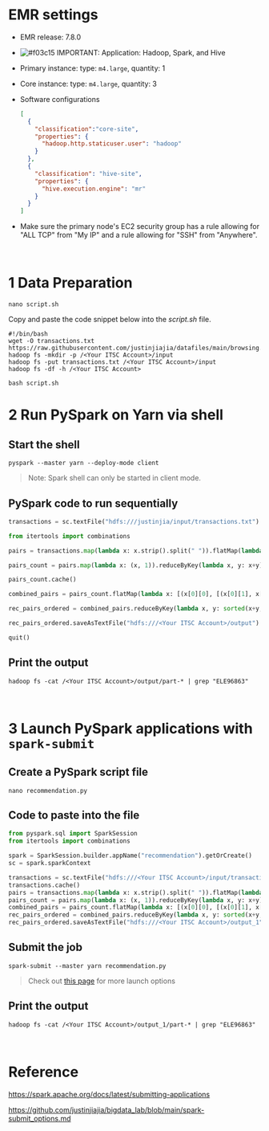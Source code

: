 # EMR settings

- EMR release: 7.8.0 

-  ![#f03c15](https://placehold.co/15x15/f03c15/f03c15.png) IMPORTANT: Application: Hadoop, Spark, and Hive
  
- Primary instance: type: `m4.large`, quantity: 1

- Core instance: type: `m4.large`, quantity: 3
  
- Software configurations
    ```json
    [
      {
        "classification":"core-site",
        "properties": {
          "hadoop.http.staticuser.user": "hadoop"
        }
      },
      {
        "classification": "hive-site",
        "properties": {
          "hive.execution.engine": "mr"
        }
      }
    ]
    ```
    
- Make sure the primary node's EC2 security group has a rule allowing for "ALL TCP" from "My IP" and a rule allowing for "SSH" from "Anywhere".

<br>

# 1 Data Preparation

```shell
nano script.sh
```

Copy and paste the code snippet below into the *script.sh* file. 

```shell
#!/bin/bash
wget -O transactions.txt  https://raw.githubusercontent.com/justinjiajia/datafiles/main/browsing.csv
hadoop fs -mkdir -p /<Your ITSC Account>/input
hadoop fs -put transactions.txt /<Your ITSC Account>/input
hadoop fs -df -h /<Your ITSC Account>
```

```shell
bash script.sh
```



# 2 Run PySpark on Yarn via shell

## Start the shell

```shell
pyspark --master yarn --deploy-mode client
```
> Note: Spark shell can only be started in client mode.

## PySpark code to run sequentially

```python
transactions = sc.textFile("hdfs:///justinjia/input/transactions.txt")  # absolute path of the input file on HDFS

from itertools import combinations

pairs = transactions.map(lambda x: x.strip().split(" ")).flatMap(lambda x: combinations(x, 2)).map(lambda x: (x[0], x[1]) if x[0] <= x[1] else (x[1], x[0]))

pairs_count = pairs.map(lambda x: (x, 1)).reduceByKey(lambda x, y: x+y)

pairs_count.cache()

combined_pairs = pairs_count.flatMap(lambda x: [(x[0][0], [(x[0][1], x[1])]), (x[0][1], [(x[0][0], x[1])])])

rec_pairs_ordered = combined_pairs.reduceByKey(lambda x, y: sorted(x+y, key=lambda val: val[1], reverse=True)[:5])

rec_pairs_ordered.saveAsTextFile("hdfs:///<Your ITSC Account>/output")  # absolute path of the output directory file on HDFS

quit()
```


## Print the output

```shell
hadoop fs -cat /<Your ITSC Account>/output/part-* | grep "ELE96863"
```

<br>

# 3 Launch PySpark applications with `spark-submit`

## Create a PySpark script file

```shell
nano recommendation.py
```

## Code to paste into the file

```python
from pyspark.sql import SparkSession
from itertools import combinations

spark = SparkSession.builder.appName("recommendation").getOrCreate()
sc = spark.sparkContext

transactions = sc.textFile("hdfs:///<Your ITSC Account>/input/transactions.txt")
transactions.cache()
pairs = transactions.map(lambda x: x.strip().split(" ")).flatMap(lambda x: combinations(x, 2)).map(lambda x: (x[0], x[1]) if x[0] <= x[1] else (x[1], x[0]))
pairs_count = pairs.map(lambda x: (x, 1)).reduceByKey(lambda x, y: x+y)
combined_pairs = pairs_count.flatMap(lambda x: [(x[0][0], [(x[0][1], x[1])]), (x[0][1], [(x[0][0], x[1])])])
rec_pairs_ordered = combined_pairs.reduceByKey(lambda x, y: sorted(x+y, key=lambda val: val[1], reverse=True)[:5])
rec_pairs_ordered.saveAsTextFile("hdfs:///<Your ITSC Account>/output_1")
```

## Submit the job

```shell
spark-submit --master yarn recommendation.py
```

> Check out [this page](spark-submit_options.md) for more launch options 



## Print the output

```shell
hadoop fs -cat /<Your ITSC Account>/output_1/part-* | grep "ELE96863"
```

<br>

# Reference

https://spark.apache.org/docs/latest/submitting-applications

https://github.com/justinjiajia/bigdata_lab/blob/main/spark-submit_options.md
